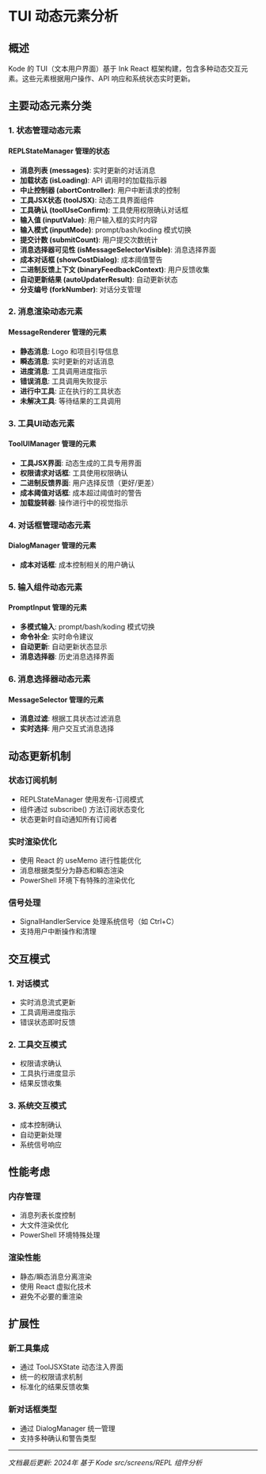# TUI 动态元素分析

## 概述

Kode 的 TUI（文本用户界面）基于 Ink React 框架构建，包含多种动态交互元素。这些元素根据用户操作、API 响应和系统状态实时更新。

## 主要动态元素分类

### 1. 状态管理动态元素

#### REPLStateManager 管理的状态
- **消息列表 (messages)**: 实时更新的对话消息
- **加载状态 (isLoading)**: API 调用时的加载指示器
- **中止控制器 (abortController)**: 用户中断请求的控制
- **工具JSX状态 (toolJSX)**: 动态工具界面组件
- **工具确认 (toolUseConfirm)**: 工具使用权限确认对话框
- **输入值 (inputValue)**: 用户输入框的实时内容
- **输入模式 (inputMode)**: prompt/bash/koding 模式切换
- **提交计数 (submitCount)**: 用户提交次数统计
- **消息选择器可见性 (isMessageSelectorVisible)**: 消息选择界面
- **成本对话框 (showCostDialog)**: 成本阈值警告
- **二进制反馈上下文 (binaryFeedbackContext)**: 用户反馈收集
- **自动更新结果 (autoUpdaterResult)**: 自动更新状态
- **分支编号 (forkNumber)**: 对话分支管理

### 2. 消息渲染动态元素

#### MessageRenderer 管理的元素
- **静态消息**: Logo 和项目引导信息
- **瞬态消息**: 实时更新的对话消息
- **进度消息**: 工具调用进度指示
- **错误消息**: 工具调用失败提示
- **进行中工具**: 正在执行的工具状态
- **未解决工具**: 等待结果的工具调用

### 3. 工具UI动态元素

#### ToolUIManager 管理的元素
- **工具JSX界面**: 动态生成的工具专用界面
- **权限请求对话框**: 工具使用权限确认
- **二进制反馈界面**: 用户选择反馈（更好/更差）
- **成本阈值对话框**: 成本超过阈值时的警告
- **加载旋转器**: 操作进行中的视觉指示

### 4. 对话框管理动态元素

#### DialogManager 管理的元素
- **成本对话框**: 成本控制相关的用户确认

### 5. 输入组件动态元素

#### PromptInput 管理的元素
- **多模式输入**: prompt/bash/koding 模式切换
- **命令补全**: 实时命令建议
- **自动更新**: 自动更新状态显示
- **消息选择器**: 历史消息选择界面

### 6. 消息选择器动态元素

#### MessageSelector 管理的元素
- **消息过滤**: 根据工具状态过滤消息
- **实时选择**: 用户交互式消息选择

## 动态更新机制

### 状态订阅机制
- REPLStateManager 使用发布-订阅模式
- 组件通过 subscribe() 方法订阅状态变化
- 状态更新时自动通知所有订阅者

### 实时渲染优化
- 使用 React 的 useMemo 进行性能优化
- 消息根据类型分为静态和瞬态渲染
- PowerShell 环境下有特殊的渲染优化

### 信号处理
- SignalHandlerService 处理系统信号（如 Ctrl+C）
- 支持用户中断操作和清理

## 交互模式

### 1. 对话模式
- 实时消息流式更新
- 工具调用进度指示
- 错误状态即时反馈

### 2. 工具交互模式
- 权限请求确认
- 工具执行进度显示
- 结果反馈收集

### 3. 系统交互模式
- 成本控制确认
- 自动更新处理
- 系统信号响应

## 性能考虑

### 内存管理
- 消息列表长度控制
- 大文件渲染优化
- PowerShell 环境特殊处理

### 渲染性能
- 静态/瞬态消息分离渲染
- 使用 React 虚拟化技术
- 避免不必要的重渲染

## 扩展性

### 新工具集成
- 通过 ToolJSXState 动态注入界面
- 统一的权限请求机制
- 标准化的结果反馈收集

### 新对话框类型
- 通过 DialogManager 统一管理
- 支持多种确认和警告类型

---

*文档最后更新: 2024年*
*基于 Kode src/screens/REPL 组件分析*